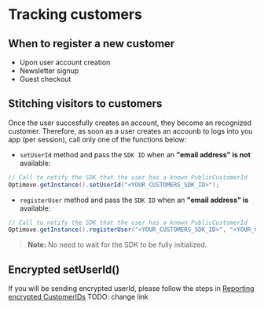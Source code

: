 # Tracking customers

## When to register a new customer
- Upon user account creation
- Newsletter signup
- Guest checkout

## Stitching visitors to customers
Once the user succesfully creates an account, they become an recognized customer. 
Therefore, as soon as a user creates an accounb to logs into you app (per session), call only one of the functions below:

- `setUserId` method and pass the `SDK ID` when an **"email address" is not** available:
```groovy
// Call to notify the SDK that the user has a known PublicCustomerId
Optimove.getInstance().setUserId("<YOUR_CUSTOMERS_SDK_ID>");
```

- `registerUser` method and pass the `SDK ID` when an **"email address" is** available:
```groovy
// Call to notify the SDK that the user has a known PublicCustomerId
Optimove.getInstance().registerUser("<YOUR_CUSTOMERS_SDK_ID>", "<YOUR_CUSTOMERS_EMAIL_ADDRESS>");
```

> **Note:** No need to wait for the SDK to be fully initialized.

## Encrypted setUserId()
If you will be sending encrypted userId, please follow the steps in [Reporting encrypted CustomerIDs](https://github.com/optimove-tech/Reporting-Encrypted-CustomerID)
TODO: change link

